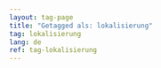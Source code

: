 ```yaml
---
layout: tag-page
title: "Getagged als: lokalisierung"  
tag: lokalisierung
lang: de
ref: tag-lokalisierung
---
```

